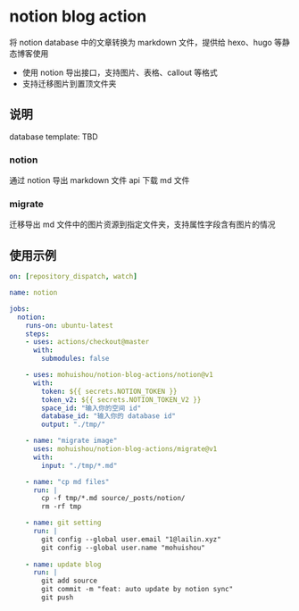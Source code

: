 # notion blog action

将 notion database 中的文章转换为 markdown 文件，提供给 hexo、hugo 等静态博客使用

- 使用 notion 导出接口，支持图片、表格、callout 等格式
- 支持迁移图片到置顶文件夹

## 说明

database template: TBD

### notion

通过 notion 导出 markdown 文件 api 下载 md 文件

### migrate

迁移导出 md 文件中的图片资源到指定文件夹，支持属性字段含有图片的情况

## 使用示例

```yaml
on: [repository_dispatch, watch]

name: notion

jobs:
  notion:
    runs-on: ubuntu-latest
    steps:
    - uses: actions/checkout@master
      with:
        submodules: false

    - uses: mohuishou/notion-blog-actions/notion@v1
      with:
        token: ${{ secrets.NOTION_TOKEN }}
        token_v2: ${{ secrets.NOTION_TOKEN_V2 }}
        space_id: "输入你的空间 id"
        database_id: "输入你的 database id"
        output: "./tmp/"

    - name: "migrate image"
      uses: mohuishou/notion-blog-actions/migrate@v1
      with:
        input: "./tmp/*.md"

    - name: "cp md files"
      run: |
        cp -f tmp/*.md source/_posts/notion/
        rm -rf tmp

    - name: git setting
      run: |
        git config --global user.email "1@lailin.xyz"
        git config --global user.name "mohuishou"
      
    - name: update blog
      run: |
        git add source
        git commit -m "feat: auto update by notion sync"
        git push
```